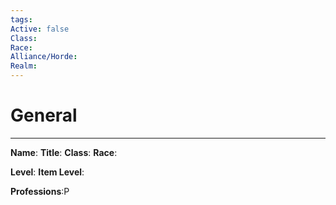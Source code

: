 ```yaml
---
tags: 
Active: false
Class: 
Race: 
Alliance/Horde: 
Realm:
---
```

# General
---
**Name**:
**Title**:
**Class**:
**Race**:

**Level**:
**Item Level**:

**Professions**:P



